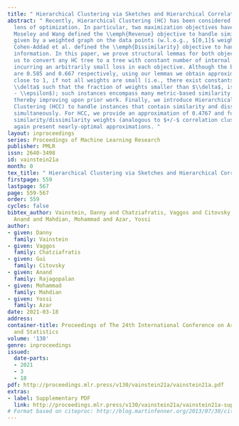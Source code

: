 ```yaml
---
title: " Hierarchical Clustering via Sketches and Hierarchical Correlation Clustering "
abstract: " Recently, Hierarchical Clustering (HC) has been considered through the
  lens of optimization. In particular, two maximization objectives have been defined.
  Moseley and Wang defined the \\emph{Revenue} objective to handle similarity information
  given by a weighted graph on the data points (w.l.o.g., $[0,1]$ weights), while
  Cohen-Addad et al. defined the \\emph{Dissimilarity} objective to handle dissimilarity
  information. In this paper, we prove structural lemmas for both objectives allowing
  us to convert any HC tree to a tree with constant number of internal nodes while
  incurring an arbitrarily small loss in each objective. Although the best-known approximations
  are 0.585 and 0.667 respectively, using our lemmas we obtain approximations arbitrarily
  close to 1, if not all weights are small (i.e., there exist constants $\\epsilon,
  \\delta$ such that the fraction of weights smaller than $\\delta$, is at most $1
  - \\epsilon$); such instances encompass many metric-based similarity instances,
  thereby improving upon prior work. Finally, we introduce Hierarchical Correlation
  Clustering (HCC) to handle instances that contain similarity and dissimilarity information
  simultaneously. For HCC, we provide an approximation of 0.4767 and for complementary
  similarity/dissimilarity weights (analogous to $+/-$ correlation clustering), we
  again present nearly-optimal approximations. "
layout: inproceedings
series: Proceedings of Machine Learning Research
publisher: PMLR
issn: 2640-3498
id: vainstein21a
month: 0
tex_title: " Hierarchical Clustering via Sketches and Hierarchical Correlation Clustering "
firstpage: 559
lastpage: 567
page: 559-567
order: 559
cycles: false
bibtex_author: Vainstein, Danny and Chatziafratis, Vaggos and Citovsky, Gui and Rajagopalan,
  Anand and Mahdian, Mohammad and Azar, Yossi
author:
- given: Danny
  family: Vainstein
- given: Vaggos
  family: Chatziafratis
- given: Gui
  family: Citovsky
- given: Anand
  family: Rajagopalan
- given: Mohammad
  family: Mahdian
- given: Yossi
  family: Azar
date: 2021-03-18
address: 
container-title: Proceedings of The 24th International Conference on Artificial Intelligence
  and Statistics
volume: '130'
genre: inproceedings
issued:
  date-parts:
  - 2021
  - 3
  - 18
pdf: http://proceedings.mlr.press/v130/vainstein21a/vainstein21a.pdf
extras:
- label: Supplementary PDF
  link: http://proceedings.mlr.press/v130/vainstein21a/vainstein21a-supp.pdf
# Format based on citeproc: http://blog.martinfenner.org/2013/07/30/citeproc-yaml-for-bibliographies/
---
```

